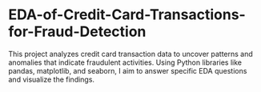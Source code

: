 # EDA-of-Credit-Card-Transactions-for-Fraud-Detection
This project analyzes credit card transaction data to uncover patterns and anomalies that indicate fraudulent activities. Using Python libraries like pandas, matplotlib, and seaborn, I aim to answer specific EDA questions and visualize the findings.
